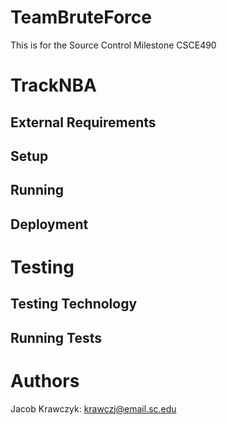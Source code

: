 # TeamBruteForce
This is for the Source Control Milestone CSCE490
# TrackNBA
## External Requirements
## Setup
## Running
## Deployment
# Testing
## Testing Technology
## Running Tests
# Authors
Jacob Krawczyk: krawczj@email.sc.edu